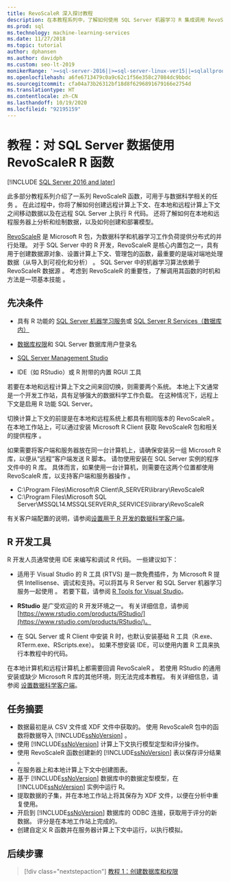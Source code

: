 ```yaml
---
title: RevoScaleR 深入探讨教程
description: 在本教程系列中，了解如何使用 SQL Server 机器学习 R 集成调用 RevoScaleR 函数。
ms.prod: sql
ms.technology: machine-learning-services
ms.date: 11/27/2018
ms.topic: tutorial
author: dphansen
ms.author: davidph
ms.custom: seo-lt-2019
monikerRange: '>=sql-server-2016||>=sql-server-linux-ver15||=sqlallproducts-allversions'
ms.openlocfilehash: a6fe6713479c0a9c62c1f56e358c27084dc9bbdc
ms.sourcegitcommit: cfa04a73b26312bf18d8f6296891679166e2754d
ms.translationtype: HT
ms.contentlocale: zh-CN
ms.lasthandoff: 10/19/2020
ms.locfileid: "92195159"
---
```

# <a name="tutorial-use-revoscaler-r-functions-with-sql-server-data"></a>教程：对 SQL Server 数据使用 RevoScaleR R 函数
[!INCLUDE [SQL Server 2016 and later](../../includes/applies-to-version/sqlserver2016.md)]

此多部分教程系列介绍了一系列 RevoScaleR 函数，可用于与数据科学相关的任务  。 在此过程中，你将了解如何创建远程计算上下文、在本地和远程计算上下文之间移动数据以及在远程 SQL Server 上执行 R 代码。 还将了解如何在本地和远程服务器上分析和绘制数据，以及如何创建和部署模型。

[RevoScaleR](/machine-learning-server/r-reference/revoscaler/revoscaler) 是 Microsoft R 包，为数据科学和机器学习工作负荷提供分布式的并行处理。 对于 SQL Server 中的 R 开发，RevoScaleR 是核心内置包之一，具有用于创建数据源对象、设置计算上下文、管理包的函数，最重要的是端对端地处理数据（从导入到可视化和分析）  。 SQL Server 中的机器学习算法依赖于 RevoScaleR 数据源  。 考虑到 RevoScaleR 的重要性，了解调用其函数的时机和方法是一项基本技能  。 

## <a name="prerequisites"></a>先决条件

+ 具有 R 功能的 [SQL Server 机器学习服务](../install/sql-machine-learning-services-windows-install.md)或 [SQL Server R Services（数据库内）](../install/sql-r-services-windows-install.md)
  
+ [数据库权限](../security/user-permission.md)和 SQL Server 数据库用户登录名

+ [SQL Server Management Studio](../../ssms/download-sql-server-management-studio-ssms.md)

+ IDE（如 RStudio）或 R 附带的内置 RGUI 工具

若要在本地和远程计算上下文之间来回切换，则需要两个系统。 本地上下文通常是一个开发工作站，具有足够强大的数据科学工作负载。 在这种情况下，远程上下文是启用 R 功能 SQL Server。 

切换计算上下文的前提是在本地和远程系统上都具有相同版本的 RevoScaleR  。 在本地工作站上，可以通过安装 Microsoft R Client 获取 RevoScaleR 包和相关的提供程序  。

如果需要将客户端和服务器放在同一台计算机上，请确保安装另一组 Microsoft R 库，以便从“远程”客户端发送 R 脚本。 请勿使用安装在 SQL Server 实例的程序文件中的 R 库。 具体而言，如果使用一台计算机，则需要在这两个位置都使用 RevoScaleR 库，以支持客户端和服务器操作  。

+ C:\Program Files\Microsoft\R Client\R_SERVER\library\RevoScaleR 
+ C:\Program Files\Microsoft SQL Server\MSSQL14.MSSQLSERVER\R_SERVICES\library\RevoScaleR

有关客户端配置的说明，请参阅[设置用于 R 开发的数据科学客户端](../r/set-up-a-data-science-client.md)。


## <a name="r-development-tools"></a>R 开发工具

R 开发人员通常使用 IDE 来编写和调试 R 代码。 一些建议如下：

- 适用于 Visual Studio 的 R 工具 (RTVS) 是一款免费插件，为 Microsoft R 提供 Intellisense、调试和支持。可以将其与 R Server 和 SQL Server 机器学习服务一起使用  。 若要下载，请参阅 [R Tools for Visual Studio](https://marketplace.visualstudio.com/items?itemName=MikhailArkhipov007.RTVS2019)。

- **RStudio** 是广受欢迎的 R 开发环境之一。 有关详细信息，请参阅 [https://www.rstudio.com/products/RStudio/](https://www.rstudio.com/products/RStudio/)。

- 在 SQL Server 或 R Client 中安装 R 时，也默认安装基础 R 工具（R.exe、RTerm.exe、RScripts.exe）。 如果不想安装 IDE，可以使用内置 R 工具来执行本教程中的代码。

在本地计算机和远程计算机上都需要回调 RevoScaleR  。 若使用 RStudio 的通用安装或缺少 Microsoft R 库的其他环境，则无法完成本教程。 有关详细信息，请参阅 [设置数据科学客户端](../r/set-up-a-data-science-client.md)。

## <a name="summary-of-tasks"></a>任务摘要

+ 数据最初是从 CSV 文件或 XDF 文件中获取的。 使用 RevoScaleR 包中的函数将数据导入 [!INCLUDE[ssNoVersion](../../includes/ssnoversion-md.md)]  。
+ 使用 [!INCLUDE[ssNoVersion](../../includes/ssnoversion-md.md)] 计算上下文执行模型定型和评分操作。 
+ 使用 RevoScaleR 函数创建新的 [!INCLUDE[ssNoVersion](../../includes/ssnoversion-md.md)] 表以保存评分结果  。
+ 在服务器上和本地计算上下文中创建图表。
+ 基于 [!INCLUDE[ssNoVersion](../../includes/ssnoversion-md.md)] 数据库中的数据定型模型，在 [!INCLUDE[ssNoVersion](../../includes/ssnoversion-md.md)] 实例中运行 R。
+ 提取数据的子集，并在本地工作站上将其保存为 XDF 文件，以便在分析中重复使用。
+ 开启到 [!INCLUDE[ssNoVersion](../../includes/ssnoversion-md.md)] 数据库的 ODBC 连接，获取用于评分的新数据。 评分是在本地工作站上完成的。
+ 创建自定义 R 函数并在服务器计算上下文中运行，以执行模拟。

## <a name="next-steps"></a>后续步骤

> [!div class="nextstepaction"]
> [教程 1：创建数据库和权限](deepdive-work-with-sql-server-data-using-r.md)
